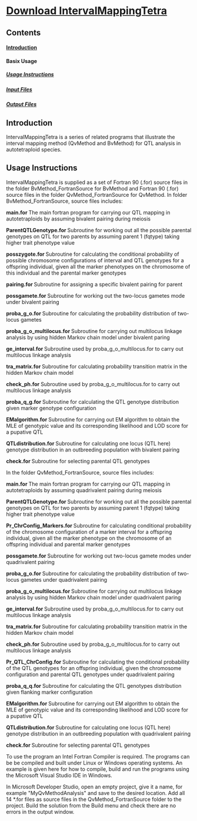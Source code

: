 # [Download IntervalMappingTetra](https://github.com/JingChen1114/IntervalMappingTetra/archive/master.zip)

<h2> Contents </h2>

#### [Introduction](https://github.com/JingChen1114/IntervalMappingTetra#-Introduction-)

#### Basix Usage

##### [Usage Instructions](https://github.com/JingChen1114/IntervalMappingTetra#-usage-instructions-)

##### [Input Files](https://github.com/JingChen1114/IntervalMappingTetra#-input-files-)

##### [Output Files](https://github.com/JingChen1114/IntervalMappingTetra#-output-files-)


<h2> Introduction </h2>

IntervalMappingTetra is a series of related programs that illustrate the interval mapping method (QvMethod and BvMethod) for QTL analysis in autotetraploid species.

<h2> Usage Instructions </h2>

IntervalMappingTetra is supplied as a set of Fortran 90 (.for) source files in the folder BvMethod_FortranSource for BvMethod and Fortran 90 (.for) source files in the folder QvMethod_FortranSource for QvMethod. In folder BvMethod_FortranSource, source files includes:

<b> main.for </b>
The main fortran program for carrying our QTL mapping in autotetraploids by assuming bivalent pairing during meiosis

<b> ParentQTLGenotype.for </b>
Subroutine for working out all the possible parental genotypes on QTL for two parents by assuming parent 1 (fqtype) taking higher trait phenotype value

<b> posszygote.for </b>
Subroutine for calculating the conditional probability of possible chromosome configurations of interval and QTL genotypes for a offspring individual, given all the marker phenotypes on the chromosome of this individual and the parental marker genotypes

<b> pairing.for </b>
Subroutine for assigning a specific bivalent pairing for parent

<b> possgamete.for </b>
Subroutine for working out the two-locus gametes mode under bivalent pairing

<b> proba_g_o.for </b>
Subroutine for calculating the probability distribution of two-locus gametes

<b> proba_g_o_multilocus.for </b>
Subroutine for carrying out multilocus linkage analysis by using hidden Markov chain model under bivalent paring

<b> ge_interval.for </b>
Subroutine used by proba_g_o_multilocus.for to carry out multilocus linkage analysis

<b> tra_matrix.for </b>
Subroutine for calculating probability transition matrix in the hidden Markov chain model

<b> check_ph.for </b>
Subroutine used by proba_g_o_multilocus.for to carry out multilocus linkage analysis

<b> proba_q_g.for </b>
Subroutine for calculating the QTL genotype distribution given marker genotype configuration

<b> EMalgorithm.for </b>
Subroutine for carrying out EM algorithm to obtain the MLE of genotypic value and its corresponding likelihood and LOD score for a pupative QTL

<b> QTLdistribution.for </b>
Subroutine for calculating one locus (QTL here) genotype distribution in an outbreeding population with bivalent pairing

<b> check.for </b>
Subroutine for selecting parental QTL genotypes



In the folder QvMethod_FortranSource, source files includes:

<b> main.for </b>
The main fortran program for carrying our QTL mapping in autotetraploids by assuming quadrivalent pairing during meiosis

<b> ParentQTLGenotype.for </b>
Subroutine for working out all the possible parental genotypes on QTL for two parents by assuming parent 1 (fqtype) taking higher trait phenotype value

<b> Pr_ChrConfig_Markers.for </b>
Subroutine for calculating conditional probability of the chromosome configuration of a marker interval for a offspring individual, given all the marker phenotype on the chromosome of an offspring individual and parental marker genotypes

<b> possgamete.for </b>
Subroutine for working out two-locus gamete modes under quadrivalent pairing

<b> proba_g_o.for </b>
Subroutine for calculating the probability distribution of two-locus gametes under quadrivalent pairing

<b> proba_g_o_multilocus.for </b>
Subroutine for carrying out multilocus linkage analysis by using hidden Markov chain model under quadrivalent paring

<b> ge_interval.for </b>
Subroutine used by proba_g_o_multilocus.for to carry out multilocus linkage analysis

<b> tra_matrix.for </b>
Subroutine for calculating probability transition matrix in the hidden Markov chain model

<b> check_ph.for </b>
Subroutine used by proba_g_o_multilocus.for to carry out multilocus linkage analysis

<b> Pr_QTL_ChrConfig.for </b>
Subroutine for calculating the conditional probability of the QTL genotypes for an offspring individual, given the chromosome configuration and parental QTL genotypes under quadrivalent pairing

<b> proba_q_q.for </b>
Subroutine for calculating the QTL genotypes distribution given flanking marker configuration

<b> EMalgorithm.for </b>
Subroutine for carrying out EM algorithm to obtain the MLE of genotypic value and its corresponding likelihood and LOD score for a pupative QTL

<b> QTLdistribution.for </b>
Subroutine for calculating one locus (QTL here) genotype distribution in an outbreeding population with quadrivalent pairing

<b> check.for </b>
Subroutine for selecting parental QTL genotypes

To use the program an Intel Fortran Compiler is required. The programs can be be compiled and built under Linux or Windows operating systems.
An example is given here for how to compile, build and run the programs using the Microsoft Visual Studio IDE in Windows.

In Microsoft Developer Studio, open an empty project, give it a name, for example "MyQvMethodAnalysis" and save to the desired location. Add all 14 *.for files as source files in the QvMethod_FortranSource folder to the project.
Build the solution from the Build menu and check there are no errors in the output window. 
